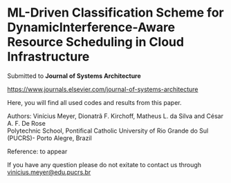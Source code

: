 # ML-Driven Classification Scheme for DynamicInterference-Aware Resource Scheduling in Cloud Infrastructure

Submitted to **Journal of Systems Architecture**

https://www.journals.elsevier.com/journal-of-systems-architecture

Here, you will find all used codes and results from this paper.</br>


Authors: Vinícius Meyer, Dionatrã F. Kirchoff, Matheus L. da Silva and César A. F. De Rose</br> 
Polytechnic School, Pontifical Catholic University of Rio Grande do Sul (PUCRS)- Porto Alegre, Brazil</br> 

Reference: to appear</br> 

If you have any question please do not exitate to contact us through vinicius.meyer@edu.pucrs.br</br>


